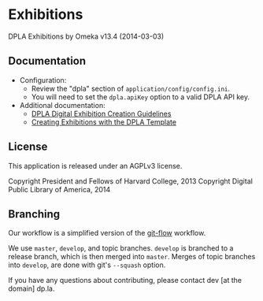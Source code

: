 Exhibitions
===========

DPLA Exhibitions by Omeka
v13.4 (2014-03-03)

Documentation
-------------

* Configuration:
	* Review the "dpla" section of `application/config/config.ini`.
	* You will need to set the `dpla.apiKey` option to a valid DPLA API key.
* Additional documentation:
	* [DPLA Digital Exhibition Creation Guidelines](https://docs.google.com/document/d/1caBYKDdQCpFCildS5XquNML5YzaugSL7Jf3CdBIIqOA/edit)
	* [Creating Exhibitions with the DPLA Template](https://docs.google.com/document/d/1ktQuLJzMkQX_e5EM2cUm88W614GZ4UdRhuu3_cXpoXU/edit)

License
--------
This application is released under an AGPLv3 license.

Copyright President and Fellows of Harvard College, 2013
Copyright Digital Public Library of America, 2014

Branching
---------

Our workflow is a simplified version of the
[git-flow](http://nvie.com/posts/a-successful-git-branching-model/) workflow.

We use `master`, `develop`, and topic branches.  `develop` is branched to a
release branch, which is then merged into `master`.  Merges of topic branches
into `develop`, are done with git's `--squash` option.

If you have any questions about contributing, please contact
dev [at the domain] dp.la.
